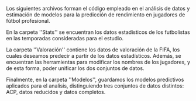 Los siguientes archivos forman el código empleado en el análisis de datos y estimación de modelos para la predicción de rendimiento en jugadores de fútbol profesional.

En la carpeta ''Stats'' se encuentran los datos estadisticos de los futbolistas en las temporadas consideradas para el estudio.

La carpeta ''Valoración'' contiene los datos de valoración de la FIFA, los cuales deseamos predecir a partir de los datos estadísticos. 
Además, se encuentran las herramientas para modificar los nombres de los jugadores, y de esta forma, poder unificar los dos conjuntos de datos.

Finalmente, en la carpeta ''Modelos'', guardamos los modelos predictivos aplicados para el analisis, distinguiendo tres conjuntos de datos distintos: ACP, datos reducidos y datos completos.
